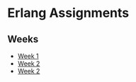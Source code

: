 # Erlang Assignments
## Weeks

- [Week 1](https://github.com/AvinashSoni987/erlang/tree/main/Week1)
- [Week 2](https://github.com/AvinashSoni987/erlang/tree/main/Week2)
- [Week 2](https://github.com/AvinashSoni987/erlang/tree/main/Week3)


